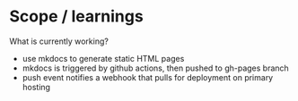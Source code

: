# Scope / learnings

What is currently working?
* use mkdocs to generate static HTML pages
* mkdocs is triggered by github actions, then pushed to gh-pages branch
* push event notifies a webhook that pulls for deployment on primary hosting
